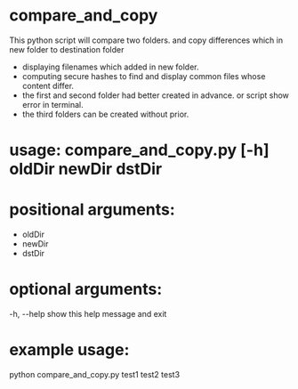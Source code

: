 # compare_and_copy
This python script will compare two folders. and copy differences which in new folder to destination folder

* displaying filenames which added in new folder.
* computing secure hashes to find and display common files whose content differ.
* the first and second folder had better created in advance. or script show error in terminal.
* the third folders can be created without prior.


# usage: compare_and_copy.py [-h] oldDir newDir dstDir

# positional arguments:

* oldDir
* newDir
* dstDir

# optional arguments:
  -h, --help  show this help message and exit

# example usage:
python compare_and_copy.py test1 test2 test3
